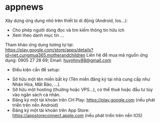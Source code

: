 # appnews
Xây dựng ứng dụng nhỏ trên thiết bị di động (Android, Ios...): 
- Cho phép người dùng đọc và tìm kiếm thông tin hữu ích
- Xem theo danh mục tin
...

Tham khảo ứng dụng tương tự tại: https://play.google.com/store/apps/details?id=net.cungmua365.motherandchildren
Liên hệ để mua mã nguồn ứng dụng: 0905 27 28 69; Email: huynhnv88@gmail.com
- Điều kiện cần để setup:
+ Sở hữu một tên miền bất kỳ (Tên miền đăng ký tại nhà cung cấp như Nhân Hòa, Mắt Bão, ...).
+ Sỡ hữu một hosting (thường hoặc VPS...), có thể thuê hoặc đầu tư tùy vào ngân sách cá nhân.
+ Đăng ký một tài khoản trên CH Play: https://play.google.com (nếu phát triển trên nền Android)
+ Đăng ký một tài khoản trên App Store: https://appstoreconnect.apple.com (nếu phát triển trên nền IOS)
